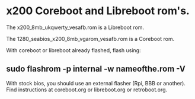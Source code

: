 # x200 Coreboot and Libreboot rom's.
The x200_8mb_ukqwerty_vesafb.rom is a Libreboot rom.

The 1280_seabios_x200_8mb_vgarom_vesafb.rom is a Coreboot rom.

With coreboot or libreboot already flashed, flash using:

sudo flashrom -p internal -w nameofthe.rom -V
----------------------------------------------

With stock bios, you should use an external flasher (Rpi, BBB or 
another). Find instructions at coreboot.org or libreboot.org or 
retroboot.org.

